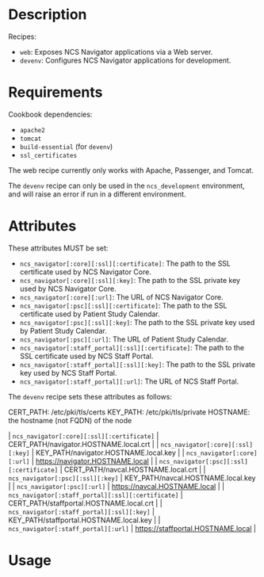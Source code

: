 Description
===========

Recipes:

* `web`: Exposes NCS Navigator applications via a Web server.
* `devenv`: Configures NCS Navigator applications for development.

Requirements
============

Cookbook dependencies:

* `apache2`
* `tomcat`
* `build-essential` (for `devenv`)
* `ssl_certificates`

The web recipe currently only works with Apache, Passenger, and Tomcat.

The `devenv` recipe can only be used in the `ncs_development` environment, and
will raise an error if run in a different environment.

Attributes
==========

These attributes MUST be set:

* `ncs_navigator[:core][:ssl][:certificate]`: The path to the SSL certificate
  used by NCS Navigator Core.
* `ncs_navigator[:core][:ssl][:key]`: The path to the SSL private key used by
  NCS Navigator Core.
* `ncs_navigator[:core][:url]`: The URL of NCS Navigator Core.
* `ncs_navigator[:psc][:ssl][:certificate]`: The path to the SSL certificate
  used by Patient Study Calendar.
* `ncs_navigator[:psc][:ssl][:key]`: The path to the SSL private key used by
  Patient Study Calendar.
* `ncs_navigator[:psc][:url]`: The URL of Patient Study Calendar.
* `ncs_navigator[:staff_portal][:ssl][:certificate]`: The path to the SSL
  certificate used by NCS Staff Portal.
* `ncs_navigator[:staff_portal][:ssl][:key]`: The path to the SSL private key
  used by NCS Staff Portal.
* `ncs_navigator[:staff_portal][:url]`: The URL of NCS Staff Portal.

The `devenv` recipe sets these attributes as follows:

CERT_PATH: /etc/pki/tls/certs
KEY_PATH: /etc/pki/tls/private
HOSTNAME: the hostname (not FQDN) of the node

| `ncs_navigator[:core][:ssl][:certificate]`         | CERT_PATH/navigator.HOSTNAME.local.crt   |
| `ncs_navigator[:core][:ssl][:key]`                 | KEY_PATH/navigator.HOSTNAME.local.key    |
| `ncs_navigator[:core][:url]`                       | https://navigator.HOSTNAME.local         |
| `ncs_navigator[:psc][:ssl][:certificate]`          | CERT_PATH/navcal.HOSTNAME.local.crt      |
| `ncs_navigator[:psc][:ssl][:key]`                  | KEY_PATH/navcal.HOSTNAME.local.key       |
| `ncs_navigator[:psc][:url]`                        | https://navcal.HOSTNAME.local            |
| `ncs_navigator[:staff_portal][:ssl][:certificate]` | CERT_PATH/staffportal.HOSTNAME.local.crt |
| `ncs_navigator[:staff_portal][:ssl][:key]`         | KEY_PATH/staffportal.HOSTNAME.local.key  |
| `ncs_navigator[:staff_portal][:url]`               | https://staffportal.HOSTNAME.local       |

Usage
=====
